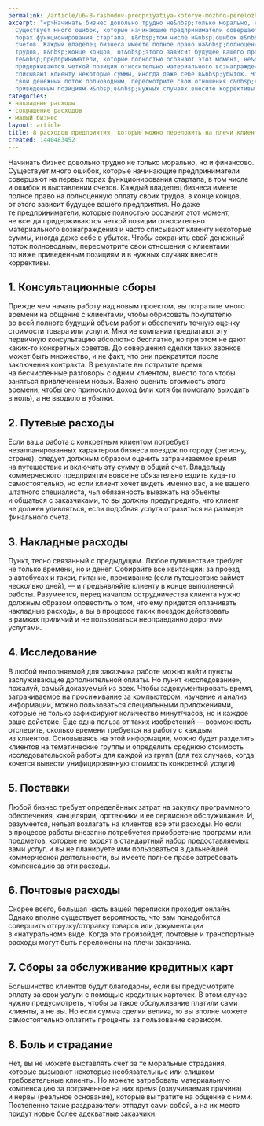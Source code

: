 ```yaml
---
permalink: /article/u6-8-rashodov-predpriyatiya-kotorye-mozhno-perelozhit-na-plechi-klientov
excerpt: "<p>Начинать бизнес довольно трудно не&nbsp;только морально, но&nbsp;и&nbsp;финансово.
  Существует много ошибок, которые начинающие предприниматели совершают на&nbsp;первых
  порах функционирования стартапа, в&nbsp;том числе и&nbsp;ошибок в&nbsp;выставлении
  счетов. Каждый владелец бизнеса имеете полное право на&nbsp;полноценную оплату своих
  трудов, в&nbsp;конце концов, от&nbsp;этого зависит будущее вашего предприятия. Но&nbsp;даже
  те&nbsp;предприниматели, которые полностью осознают этот момент, не&nbsp;всегда
  придерживаются четкой позиции относительно материального вознаграждения и&nbsp;часто
  списывают клиенту некоторые суммы, иногда даже себе в&nbsp;убыток. Чтобы сохранить
  свой денежный поток полноводным, пересмотрите свои отношения с&nbsp;клиентами по&nbsp;ниже
  приведенным позициям и&nbsp;в&nbsp;нужных случаях внесите коррективы.</p>"
categories:
- накладные расходы
- сокращение расходов
- малый бизнес
layout: article
title: 8 расходов предприятия, которые можно переложить на плечи клиентов
created: 1440483452
---
```

<p>Начинать бизнес довольно трудно не&nbsp;только морально, но&nbsp;и&nbsp;финансово. Существует много ошибок, которые начинающие предприниматели совершают на&nbsp;первых порах функционирования стартапа, в&nbsp;том числе и&nbsp;ошибок в&nbsp;выставлении счетов. Каждый владелец бизнеса имеете полное право на&nbsp;полноценную оплату своих трудов, в&nbsp;конце концов, от&nbsp;этого зависит будущее вашего предприятия. Но&nbsp;даже те&nbsp;предприниматели, которые полностью осознают этот момент, не&nbsp;всегда придерживаются четкой позиции относительно материального вознаграждения и&nbsp;часто списывают клиенту некоторые суммы, иногда даже себе в&nbsp;убыток. Чтобы сохранить свой денежный поток полноводным, пересмотрите свои отношения с&nbsp;клиентами по&nbsp;ниже приведенным позициям и&nbsp;в&nbsp;нужных случаях внесите коррективы.</p>
<h2>1. Консультационные сборы</h2>
<p>Прежде чем начать работу над новым проектом, вы&nbsp;потратите много времени на&nbsp;общение с&nbsp;клиентами, чтобы обрисовать покупателю во&nbsp;всей полноте будущий объем работ и&nbsp;обеспечить точную оценку стоимости товара или услуги. Многие компании предлагают эту первичную консультацию абсолютно бесплатно, но&nbsp;при этом не&nbsp;дают каких-то конкретных советов. До&nbsp;совершения сделки таких звонков может быть множество, и&nbsp;не&nbsp;факт, что они прекратятся после заключения контракта. В&nbsp;результате вы&nbsp;потратите время на&nbsp;бесчисленные разговоры с&nbsp;одним клиентом, вместо того чтобы заняться привлечением новых. Важно оценить стоимость этого времени, чтобы оно приносило доход (или хотя&nbsp;бы помогало выходить в&nbsp;ноль), а&nbsp;не&nbsp;вводило в&nbsp;убытки.</p>
<h2>2. Путевые расходы</h2>
<p>Если ваша работа с&nbsp;конкретным клиентом потребует незапланированных характером бизнеса поездок по&nbsp;городу (региону, стране), следует должным образом оценить затрачиваемое время на&nbsp;путешествие и&nbsp;включить эту сумму в&nbsp;общий счет. Владельцу коммерческого предприятия вовсе не&nbsp;обязательно ездить куда-то самостоятельно, но&nbsp;если клиент хочет видеть именно вас, а&nbsp;не&nbsp;вашего штатного специалиста, чья обязанность выезжать на&nbsp;объекты и&nbsp;общаться с&nbsp;заказчиками, то&nbsp;вы&nbsp;должны предупредить, что клиент не&nbsp;должен удивляться, если подобная услуга отразиться на&nbsp;размере финального счета.</p>
<h2>3. Накладные расходы</h2>
<p>Пункт, тесно связанный с&nbsp;предыдущим. Любое путешествие требует не&nbsp;только времени, но&nbsp;и&nbsp;денег. Собирайте все квитанции: за&nbsp;проезд в&nbsp;автобусах и&nbsp;такси, питание, проживание (если путешествие займет несколько дней),&nbsp;— и&nbsp;предъявляйте клиенту в&nbsp;конце выполненной работы. Разумеется, перед началом сотрудничества клиента нужно должным образом оповестить о&nbsp;том, что ему придется оплачивать накладные расходы, а&nbsp;вы&nbsp;в&nbsp;процессе таких поездок действовать в&nbsp;рамках приличий и&nbsp;не&nbsp;пользоваться неоправданно дорогими услугами. </p>
<h2>4. Исследование</h2>
<p>В&nbsp;любой выполняемой для заказчика работе можно найти пункты, заслуживающие дополнительной оплаты. Но&nbsp;пункт «исследование», пожалуй, самый доказуемый из&nbsp;всех. Чтобы задокументировать время, затрачиваемое на&nbsp;просиживание за&nbsp;компьютером, изучение и&nbsp;анализ информации, можно пользоваться специальными приложениями, которые не&nbsp;только зафиксируют количество минут/часов, но&nbsp;и&nbsp;каждое ваше действие. Еще одна польза от&nbsp;таких изобретений&nbsp;— возможность отследить, сколько времени требуется на&nbsp;работу с&nbsp;каждым из&nbsp;клиентов. Основываясь на&nbsp;этой информации, можно будет разделить клиентов на&nbsp;тематические группы и&nbsp;определить среднюю стоимость исследовательской работы для каждой из&nbsp;групп (для тех случаев, когда хочется вывести унифицированную стоимость конкретной услуги). </p>
<h2>5. Поставки</h2>
<p>Любой бизнес требует определённых затрат на&nbsp;закупку программного обеспечения, канцелярии, оргтехники и&nbsp;ее&nbsp;сервисное обслуживание. И, разумеется, нельзя возлагать на&nbsp;клиентов все эти расходы. Но&nbsp;если в&nbsp;процессе работы внезапно потребуется приобретение программ или предметов, которые не&nbsp;входят в&nbsp;стандартный набор предоставляемых вами услуг, и&nbsp;вы&nbsp;не&nbsp;планируете ими пользоваться в&nbsp;дальнейшей коммерческой деятельности, вы&nbsp;имеете полное право затребовать компенсацию за&nbsp;эти расходы. </p>
<h2>6. Почтовые расходы</h2>
<p>Скорее всего, большая часть вашей переписки проходит онлайн. Однако вполне существует вероятность, что вам понадобится совершить отгрузку/отправку товаров или документации в&nbsp;«натуральном» виде. Когда это произойдет, почтовые и&nbsp;транспортные расходы могут быть переложены на&nbsp;плечи заказчика. </p>
<h2>7. Сборы за&nbsp;обслуживание кредитных карт</h2>
<p>Большинство клиентов будут благодарны, если вы&nbsp;предусмотрите оплату за&nbsp;свои услуги с&nbsp;помощью кредитных карточек. В&nbsp;этом случае нужно предусмотреть, чтобы за&nbsp;такое обслуживание платили сами клиенты, а&nbsp;не&nbsp;вы. Но&nbsp;если сумма сделки велика, то&nbsp;вы&nbsp;вполне можете самостоятельно оплатить проценты за&nbsp;пользование сервисом.</p>
<h2>8. Боль и&nbsp;страдание</h2>
<p>Нет, вы&nbsp;не&nbsp;можете выставлять счет за&nbsp;те&nbsp;моральные страдания, которые вызывают некоторые необязательные или слишком требовательные клиенты. Но&nbsp;можете затребовать материальную компенсацию за&nbsp;потраченное на&nbsp;них время (озвучиваемая причина) и&nbsp;нервы (реальное основание), которые вы&nbsp;тратите на&nbsp;общение с&nbsp;ними. Постепенно такие раздражители отпадут сами собой, а&nbsp;на&nbsp;их&nbsp;место придут новые более адекватные заказчики.</p>
